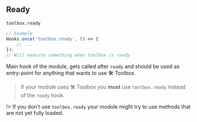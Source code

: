 ## Ready
`toolbox.ready`
```js
// Example
Hooks.once('toolbox.ready', () => {
    // ...
});
// Will execute something when toolbox is ready
```
Main hook of the module, gets called after `ready` and should be used as entry-point for anything that wants to use 🛠️ Toolbox.

> If your module uses 🛠️ Toolbox you **must** use `toolbox.ready` instead of the `ready` hook.

!> If you don't use `toolbox.ready` your module might try to use methods that are not yet fully loaded.
